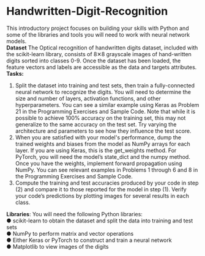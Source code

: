# Handwritten-Digit-Recognition
This introductory project focuses on building your skills with Python and some of the libraries and tools you will need to work with neural network models. <br>
**Dataset**
The Optical recognition of handwritten digits dataset, included with the scikit-learn library, consists of 8✕8 grayscale images of hand-written digits sorted into classes 0-9. Once the dataset has been loaded, the feature vectors and labels are accessible as the data and targets attributes.<br>
**Tasks:**<br>
1.	Split the dataset into training and test sets, then train a fully-connected neural network to recognize the digits. You will need to determine the size and number of layers, activation functions, and other hyperparameters. You can see a similar example using Keras as Problem 21 in the Programming Exercises and Sample Code.
Note that while it is possible to achieve 100% accuracy on the training set, this may not generalize to the same accuracy on the test set. Try varying the architecture and parameters to see how they influence the test score.
2.	When you are satisfied with your model's performance, dump the trained weights and biases from the model as NumPy arrays for each layer. If you are using Keras, this is the get_weights method. For PyTorch, you will need the model’s state_dict and the numpy method.
Once you have the weights, implement forward propagation using NumPy. You can see relevant examples in Problems 1 through 6 and 8 in the Programming Exercises and Sample Code.
3.	Compute the training and test accuracies produced by your code in step (2) and compare it to those reported for the model in step (1). Verify your code’s predictions by plotting images for several results in each class.

**Libraries**:
You will need the following Python libraries:<br>
●	scikit-learn to obtain the dataset and split the data into training and test sets<br>
●	NumPy to perform matrix and vector operations<br>
●	Either Keras or PyTorch to construct and train a neural network<br>
●	Matplotlib to view images of the digits<br>
